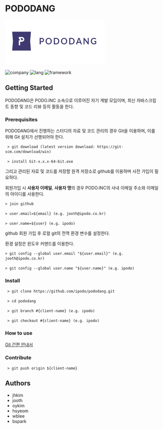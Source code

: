 # PODODANG

![PODODANG](pododang.png)

![company](https://img.shields.io/badge/members-ipodo-blue.svg) ![lang](https://img.shields.io/badge/Language-JavaScript-brightgreen.svg) ![framework](https://img.shields.io/badge/Framework-NodeJS-red.svg)

## Getting Started
PODODANG은 PODO.INC 소속으로 이루어진 자기 계발 모임이며, 최신 자바스크립트 동향 및 코드 리뷰 등의 활동을 한다.

### Prerequisites
PODODANG에서 진행하는 스터디의 자료 및 코드 관리의 경우 Git을 이용하며, 이를 위해 Git 설치가 선행되어야 한다.
```
 > git download (latest version download: https://git-scm.com/download/win)

 > install Git-x.x.x-64-bit.exe 
 ```
그리고 관리된 자료 및 코드를 저장할 원격 저장소로 github를 이용하며 사전 가입이 필요하다. 

회원가입 시 **사용자 이메일**, **사용자 명**의 경우 PODO.INC의 사내 이메일 주소와 이메일의 아이디를 사용한다.


 ```
 > join github

 > user.email=${email} (e.g. jooth@ipodo.co.kr)

 > user.name=${user} (e.g. ipodo)
 ```

github 회원 가입 후 로컬 git의 전역 환경 변수를 설정한다. 

환경 설정은 윈도우 커맨드를 이용한다.

 ```
 > git config --global user.email "${user.email}" (e.g. jooth@ipodo.co.kr)

 > git config --global user.name "${user.name}" (e.g. ipodo)
 ```

### Install

```
 > git clone https://github.com/ipodo/pododang.git

 > cd pododang

 > git branch #{client-name} (e.g. ipodo)

 > git checkout #{client-name} (e.g. ipodo)
```

### How to use
[Git 간편 안내서](https://rogerdudler.github.io/git-guide/index.ko.html)


### Contribute

```
 > git push origin ${client-name}
```

## Authors
* jhkim
* jooth
* oykim
* hsyeom
* wblee
* bspark

